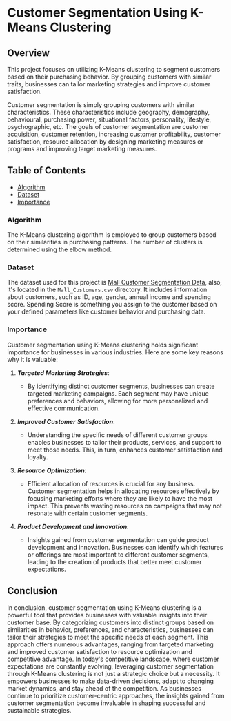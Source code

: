 # Customer Segmentation Using K-Means Clustering

## Overview
This project focuses on utilizing K-Means clustering to segment customers based on their purchasing behavior. By grouping customers with similar traits, businesses can tailor marketing strategies and improve customer satisfaction.

Customer segmentation is simply grouping customers with similar characteristics. These characteristics include geography, demography, behavioural, purchasing power, situational factors, personality, lifestyle, psychographic, etc. The goals of customer segmentation are customer acquisition, customer retention, increasing customer profitability, customer satisfaction, resource allocation by designing marketing measures or programs and improving target marketing measures.

## Table of Contents

- [Algorithm](#algorithm)
- [Dataset](#dataset)
- [Importance](#importance)

### Algorithm 
The K-Means clustering algorithm is employed to group customers based on their similarities in purchasing patterns. The number of clusters is determined using the elbow method.

### Dataset
The dataset used for this project is [Mall Customer Segmentation Data](https://www.kaggle.com/datasets/vjchoudhary7/customer-segmentation-tutorial-in-python), also, it's located in the `Mall_Customers.csv` directory.
It includes information about customers, such as ID, age, gender, annual income and spending score.
Spending Score is something you assign to the customer based on your defined parameters like customer behavior and purchasing data.

### Importance
Customer segmentation using K-Means clustering holds significant importance for businesses in various industries. Here are some key reasons why it is valuable:

1. ***Targeted Marketing Strategies***:
   - By identifying distinct customer segments, businesses can create targeted marketing campaigns. Each segment may have unique preferences and behaviors, allowing for more personalized and effective communication.

2. ***Improved Customer Satisfaction***:
   - Understanding the specific needs of different customer groups enables businesses to tailor their products, services, and support to meet those needs. This, in turn, enhances customer satisfaction and loyalty.

3. ***Resource Optimization***:
   - Efficient allocation of resources is crucial for any business. Customer segmentation helps in allocating resources effectively by focusing marketing efforts where they are likely to have the most impact. This prevents wasting resources on campaigns that may not resonate with certain customer segments.

4. ***Product Development and Innovation***:
   - Insights gained from customer segmentation can guide product development and innovation. Businesses can identify which features or offerings are most important to different customer segments, leading to the creation of products that better meet customer expectations.

## Conclusion
In conclusion, customer segmentation using K-Means clustering is a powerful tool that provides businesses with valuable insights into their customer base. By categorizing customers into distinct groups based on similarities in behavior, preferences, and characteristics, businesses can tailor their strategies to meet the specific needs of each segment. This approach offers numerous advantages, ranging from targeted marketing and improved customer satisfaction to resource optimization and competitive advantage.
In today's competitive landscape, where customer expectations are constantly evolving, leveraging customer segmentation through K-Means clustering is not just a strategic choice but a necessity. It empowers businesses to make data-driven decisions, adapt to changing market dynamics, and stay ahead of the competition. As businesses continue to prioritize customer-centric approaches, the insights gained from customer segmentation become invaluable in shaping successful and sustainable strategies.
